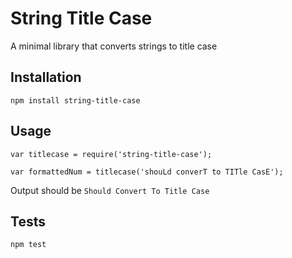 String Title Case
=========

A minimal library that converts strings to title case 

## Installation

  `npm install string-title-case`

## Usage

    var titlecase = require('string-title-case');

    var formattedNum = titlecase('shouLd converT to TITle CasE');
  
  
  Output should be `Should Convert To Title Case`


## Tests

  `npm test`